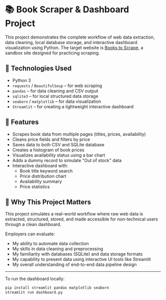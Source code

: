 # 📚 Book Scraper & Dashboard Project

This project demonstrates the complete workflow of web data extraction, data cleaning, local database storage, and interactive dashboard visualization using Python. The target website is [Books to Scrape](https://books.toscrape.com), a sandbox site designed for practicing scraping.

## 🔧 Technologies Used

- Python 3
- `requests` / `BeautifulSoup` – for web scraping
- `pandas` – for data cleaning and CSV output
- `sqlite3` – for local structured data storage
- `seaborn` / `matplotlib` – for data visualization
- `Streamlit` – for creating a lightweight interactive dashboard

## 🚀 Features

- Scrapes book data from multiple pages (titles, prices, availability)
- Cleans price fields and filters by price
- Saves data to both CSV and SQLite database
- Creates a histogram of book prices
- Visualizes availability status using a bar chart
- Adds a dummy record to simulate "Out of stock" data
- Interactive dashboard with:
  - Book title keyword search
  - Price distribution chart
  - Availability summary
  - Price statistics

## 💼 Why This Project Matters

This project simulates a real-world workflow where raw web data is extracted, structured, stored, and made accessible for non-technical users through a clean dashboard. 

Employers can evaluate:

- My ability to automate data collection
- My skills in data cleaning and preprocessing
- My familiarity with databases (SQLite) and data storage formats
- My capability to present data using interactive UI tools like Streamlit
- My overall understanding of end-to-end data pipeline design



---

To run the dashboard locally:

```bash
pip install streamlit pandas matplotlib seaborn
streamlit run dashboard.py

